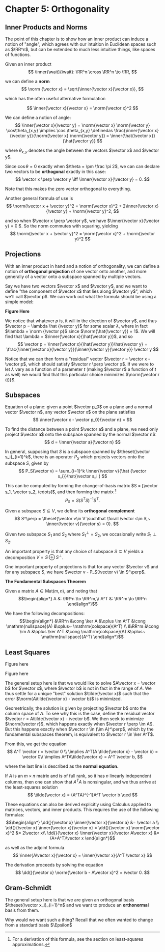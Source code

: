 # Chapter 5: Orthogonality

## Inner Products and Norms
The point of this chapter is to show how an inner product can induce a notion of "angle", which agrees with our intuition in Euclidean spaces such as $\RR^n$, but can be extended to much less intuitive things, like spaces of functions.

Given an inner product 
$$
\inner{\wait}{\wait}: \RR^n \cross \RR^n \to \RR,
$$

we can define a **norm**
$$
\norm {\vector x} = \sqrt{\inner{\vector x}{\vector x}},
$$

which has the often useful alternative formulation

$$
\inner{\vector x}{\vector x} = \norm{\vector x}^2
$$


We can define a notion of angle:
$$
\inner{\vector x}{\vector y} = \norm{\vector x} \norm{\vector y} \cos\theta_{x,y}
\implies \cos \theta_{x,y} \definedas \frac{\inner{\vector x}{\vector y}}{\norm{\vector x} \norm{\vector y}} = \inner{\hat{\vector x}}{\hat{\vector y}}
$$

where $\theta_{x,y}$ denotes the angle between the vectors $\vector x$ and $\vector y$.

Since $\cos \theta=0$ exactly when $\theta = \pm \frac \pi 2$, we can can declare two vectors to be **orthogonal** exactly in this case:
$$
\vector x \perp \vector y \iff \inner{\vector x}{\vector y} = 0.
$$

Note that this makes the zero vector orthogonal to everything.

Another general formula of use is
$$
\norm{\vector x + \vector y}^2 = \norm{\vector x}^2 + 2\inner{\vector x}{\vector y} + \norm{\vector y}^2,
$$

and so when $\vector x \perp \vector y$, we have $\inner{\vector x}{\vector y} = 0 $. So the norm commutes with squaring, yielding 
$$
\norm{\vector x + \vector y}^2 = \norm{\vector x}^2 + \norm{\vector y}^2
$$

## Projections
With an inner product in hand and a notion of orthogonality, we can define a notion of **orthogonal projection** of one vector onto another, and more generally of a vector onto a subspace spanned by multiple vectors.

 Say we have two vectors $\vector x$ and $\vector y$, and we want to define "the component of $\vector x$ that lies along $\vector y$", which we'll call $\vector p$. We can work out what the formula should be using a simple model:

 **Figure Here**

We notice that whatever $p$ is, it will in the direction of $\vector y$, and thus $\vector p = \lambda \hat {\vector y}$ for some scalar $\lambda$, where in fact $\lambda = \norm {\vector p}$ since $\norm{\hat{\vector y}} = 1$. We will find that \lambda = $\inner{\vector x}{\hat{\vector y}}$, and so
$$
\vector p = \inner{\vector x}{\hat{\vector y}}\hat{\vector y} = \frac{\inner{\vector x}{\vector y}}{\inner{\vector y}{\vector y}} \vector y
$$

Notice that we can then form a "residual" vector $\vector r = \vector x - \vector p$, which should satisfy $\vector r \perp \vector p$. If we were to let $\lambda$ vary as a function of a parameter $t$ (making $\vector r$ a function of $t$ as well) we would find that this particular choice minimizes $\norm{\vector r (t)}$.

## Subspaces

Equation of a plane: given a point $\vector p_0$ on a plane and a normal vector $\vector n$, any vector $\vector x$ on the plane satisfies
$$
\inner{\vector x - \vector p_0}{\vector n} =
$$

To find the distance between a point $\vector a$ and a plane, we need only project $\vector a$ onto the subspace spanned by the normal $\vector n$:
$$
d = \inner{\vector a}{\vector n}
$$

In general, supposing that $S$ is a subspace spanned by $\theset{\vector s_i}_{i=1}^k$, there is an operator $P_S$ which projects vectors onto the subspace $S$, given by
$$
P_S(\vector v) = \sum_{i=1}^k \inner{\vector v}{\hat {\vector s_i}}\hat{\vector s_i }
$$

This can be computed by forming the change-of-basis matrix $S = [\vector s_1, \vector s_2, \cdots]$, and then forming the matrix [^projmatrix]
$$
P_S = S(S^T S)^{-1}S^T.
$$

[^projmatrix]: For a derivation of this formula, see the section on least-squares approximations.

Given a subspace $S \subseteq V$, we define its **orthogonal complement**
$$
S^\perp = \theset{\vector v\in V \suchthat \forall \vector s\in S,~ \inner{\vector v}{\vector s} = 0}.
$$

Given two subspace $S_1$ and $S_2$ where $S_1^\perp = S_2$, we occasionally write $S_1 \perp S_2$.

An important property is that any choice of subspace $S\subseteq V$ yields a decomposition $V = S \oplus S^\perp$. 

One important property of projections is that for any vector $\vector v$ and for any subspace $S$, we have $\vector v - P_S(\vector v) \in S^\perp$.

**The Fundamental Subspaces Theorem**

Given a matrix $A \in \mathrm{Mat}(m, n)$, and noting that
$$\begin{align*}
A &: \RR^n \to \RR^m,\\
A^T &:  \RR^m \to \RR^n
\end{align*}$$

We have the following decompositions:
$$\begin{align*}
&\RR^n &\cong  \ker A &\oplus \im A^T &\cong \mathrm{nullspace}(A) &\oplus~ \mathrm{colspace}(A^T) \\
&\RR^m &\cong  \im A &\oplus \ker A^T &\cong \mathrm{colspace}(A) &\oplus~ \mathrm{nullspace}(A^T)
\end{align*}$$

## Least Squares

Figure here

Figure here

The general setup here is that we would like to solve $A\vector x = \vector b$ for $\vector x$, where $\vector b$ is not in fact in the range of $A$. We thus settle for a unique "best" solution $\tilde{\vector x}$ such that the error $\norm{A\tilde{\vector x} - \vector b}$ is minimized.

Geometrically, the solution is given by projecting $\vector b$ onto the column space of $A$. To see why this is the case, define the residual vector $\vector r = A\tilde{\vector x} - \vector b$. We then seek to minimize $\norm{\vector r}$, which happens exactly when $\vector r \perp \im A$. But this happens exactly when $\vector r \in (\im A)^\perp$, which by the fundamental subspaces theorem, is equivalent to $\vector r \in \ker A^T$.

From this, we get the equation
$$
A^T \vector r = \vector 0 \\
\implies A^T(A \tilde{\vector x} - \vector b) = \vector 0\\
\implies A^TA\tilde{\vector x} = A^T \vector b,
$$

where the last line is described as the **normal equation**.

If $A$ is an $m\times n$ matrix and is of full rank, so it has $n$ linearly independent columns, then one can show that $A^T A$ is nonsingular, and we thus arrive at the least-squares solution
$$
\tilde{\vector x} = (A^TA)^{-1}A^T \vector b \qed
$$

These equations can also be derived explicitly using Calculus applied to matrices, vectors, and inner products. This requires the use of the following formulas:
$$\begin{align*}
\dd{}{\vector x} \inner{\vector x}{\vector a} &= \vector a \\
\dd{}{\vector x} \inner{\vector x}{\vector x} = \dd{}{\vector x} \norm{\vector x}^2 &= 2\vector x\\
\dd{}{\vector x} \inner{\vector x}{\vector A\vector x} &= (A+A^T)\vector x
\end{align*}$$

as well as the adjoint formula
$$
\inner{A\vector x}{\vector x} = \inner{\vector x}{A^T \vector x}
$$

The derivation proceeds by solving the equation
$$
\dd{}{\vector x} \norm{\vector b - A\vector x}^2 = \vector 0.
$$

## Gram-Schmidt
The general setup here is that we are given an orthogonal basis $\theset{\vector x_i}_{i=1}^n$ and we want to produce an **orthonormal** basis from them.

Why would we want such a thing? Recall that we often wanted to change from a standard basis $\Epsilon$ 

